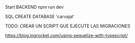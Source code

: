 Start BACKEND
npm run dev


SQL
CREATE DATABASE 'carvajal'

TODO:
CREAR UN SCRIPT QUE EJECUTE LAS MIGRACIONES

https://blog.logrocket.com/using-sequelize-with-typescript/